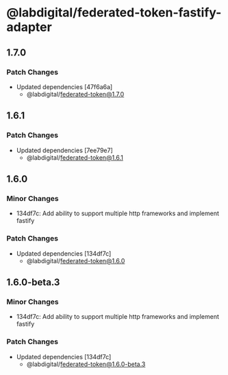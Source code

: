 # @labdigital/federated-token-fastify-adapter

## 1.7.0

### Patch Changes

- Updated dependencies [47f6a6a]
  - @labdigital/federated-token@1.7.0

## 1.6.1

### Patch Changes

- Updated dependencies [7ee79e7]
  - @labdigital/federated-token@1.6.1

## 1.6.0

### Minor Changes

- 134df7c: Add ability to support multiple http frameworks and implement fastify

### Patch Changes

- Updated dependencies [134df7c]
  - @labdigital/federated-token@1.6.0

## 1.6.0-beta.3

### Minor Changes

- 134df7c: Add ability to support multiple http frameworks and implement fastify

### Patch Changes

- Updated dependencies [134df7c]
  - @labdigital/federated-token@1.6.0-beta.3

